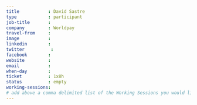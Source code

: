 ```yaml
---
title           : David Sastre
type            : participant
job-title       :
company         : Worldpay
travel-from     :
image           :
linkedin        :
twitter          :
facebook        :
website         :
email           :
when-day        : 
ticket          : 1x8h
status          : empty
working-sessions:
# add above a comma delimited list of the Working Sessions you would like to attend (use the session's title)
---
```


<!-- put more details about participant here -->
